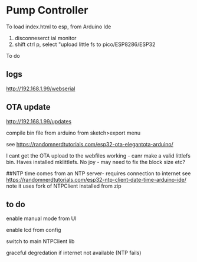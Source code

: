 # Pump Controller
To load index.html to esp, from Arduino Ide
1. disconneserct ial monitor
2. shift ctrl p, select "upload little fs to pico/ESP8286/ESP32

To do

## logs
http://192.168.1.99/webserial

## OTA update
http://192.168.1.99/updates

compile bin file from arduino from sketch>export menu

see https://randomnerdtutorials.com/esp32-ota-elegantota-arduino/

I cant get the OTA upload to the webfiles working - canr make a valid littlefs bin. Haves installed mklittlefs.
No joy - may need to fix the block size etc?


##NTP
time comes from an NTP server- requires connection to internet
 see https://randomnerdtutorials.com/esp32-ntp-client-date-time-arduino-ide/
 note it uses  fork of NTPClient installed from zip


## to do

enable manual mode from UI

enable lcd from config

switch to main NTPClient lib

graceful degredation if internet not available (NTP fails)






